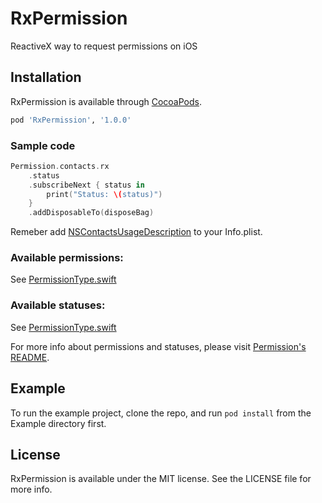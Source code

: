 # RxPermission
ReactiveX way to request permissions on iOS


## Installation

RxPermission is available through [CocoaPods](http://cocoapods.org).


```ruby
pod 'RxPermission', '1.0.0'
```

### Sample code
```swift
Permission.contacts.rx
    .status
    .subscribeNext { status in
        print("Status: \(status)")
    }
    .addDisposableTo(disposeBag)
```
Remeber add [NSContactsUsageDescription](https://developer.apple.com/library/content/documentation/General/Reference/InfoPlistKeyReference/Articles/CocoaKeys.html#//apple_ref/doc/uid/TP40009251-SW24) to your Info.plist.

### Available permissions:
See [PermissionType.swift](https://github.com/delba/Permission/blob/master/Source/PermissionType.swift)

### Available statuses:
See [PermissionType.swift](https://github.com/delba/Permission/blob/master/Source/PermissionStatus.swift)


For more info about permissions and statuses, please visit [Permission's README](https://github.com/delba/Permission#permission).

## Example

To run the example project, clone the repo, and run `pod install` from the Example directory first.

## License

RxPermission is available under the MIT license. See the LICENSE file for more info.
